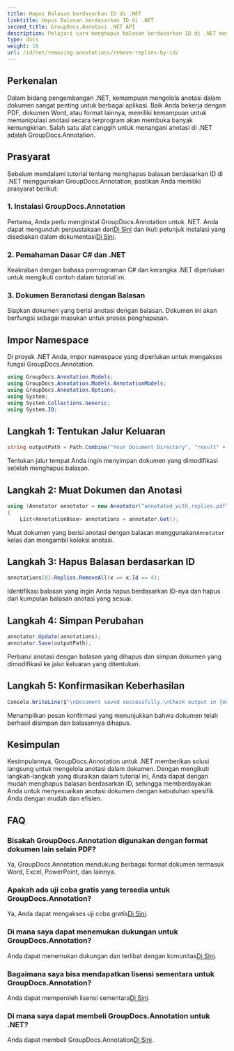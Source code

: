 ```yaml
---
title: Hapus Balasan berdasarkan ID di .NET
linktitle: Hapus Balasan berdasarkan ID di .NET
second_title: GroupDocs.Annotasi .NET API
description: Pelajari cara menghapus balasan berdasarkan ID di .NET menggunakan GroupDocs.Annotation. Ikuti tutorial langkah demi langkah kami untuk manajemen anotasi dokumen yang efisien.
type: docs
weight: 16
url: /id/net/removing-annotations/remove-replies-by-id/
---
```

## Perkenalan
Dalam bidang pengembangan .NET, kemampuan mengelola anotasi dalam dokumen sangat penting untuk berbagai aplikasi. Baik Anda bekerja dengan PDF, dokumen Word, atau format lainnya, memiliki kemampuan untuk memanipulasi anotasi secara terprogram akan membuka banyak kemungkinan. Salah satu alat canggih untuk menangani anotasi di .NET adalah GroupDocs.Annotation.
## Prasyarat
Sebelum mendalami tutorial tentang menghapus balasan berdasarkan ID di .NET menggunakan GroupDocs.Annotation, pastikan Anda memiliki prasyarat berikut:
### 1. Instalasi GroupDocs.Annotation
 Pertama, Anda perlu menginstal GroupDocs.Annotation untuk .NET. Anda dapat mengunduh perpustakaan dari[Di Sini](https://releases.groupdocs.com/annotation/net/) dan ikuti petunjuk instalasi yang disediakan dalam dokumentasi[Di Sini](https://reference.groupdocs.com/annotation/net/).
### 2. Pemahaman Dasar C# dan .NET
Keakraban dengan bahasa pemrograman C# dan kerangka .NET diperlukan untuk mengikuti contoh dalam tutorial ini.
### 3. Dokumen Beranotasi dengan Balasan
Siapkan dokumen yang berisi anotasi dengan balasan. Dokumen ini akan berfungsi sebagai masukan untuk proses penghapusan.

## Impor Namespace
Di proyek .NET Anda, impor namespace yang diperlukan untuk mengakses fungsi GroupDocs.Annotation.
```csharp
using GroupDocs.Annotation.Models;
using GroupDocs.Annotation.Models.AnnotationModels;
using GroupDocs.Annotation.Options;
using System;
using System.Collections.Generic;
using System.IO;
```
## Langkah 1: Tentukan Jalur Keluaran
```csharp
string outputPath = Path.Combine("Your Document Directory", "result" + Path.GetExtension("input.pdf"));
```
Tentukan jalur tempat Anda ingin menyimpan dokumen yang dimodifikasi setelah menghapus balasan.
## Langkah 2: Muat Dokumen dan Anotasi
```csharp
using (Annotator annotator = new Annotator("annotated_with_replies.pdf"))
{
    List<AnnotationBase> annotations = annotator.Get();
```
 Muat dokumen yang berisi anotasi dengan balasan menggunakan`Annotator` kelas dan mengambil koleksi anotasi.
## Langkah 3: Hapus Balasan berdasarkan ID
```csharp
annotations[0].Replies.RemoveAll(x => x.Id == 4);
```
Identifikasi balasan yang ingin Anda hapus berdasarkan ID-nya dan hapus dari kumpulan balasan anotasi yang sesuai.
## Langkah 4: Simpan Perubahan
```csharp
annotator.Update(annotations);
annotator.Save(outputPath);
```
Perbarui anotasi dengan balasan yang dihapus dan simpan dokumen yang dimodifikasi ke jalur keluaran yang ditentukan.
## Langkah 5: Konfirmasikan Keberhasilan
```csharp
Console.WriteLine($"\nDocument saved successfully.\nCheck output in {outputPath}.");
```
Menampilkan pesan konfirmasi yang menunjukkan bahwa dokumen telah berhasil disimpan dan balasannya dihapus.

## Kesimpulan
Kesimpulannya, GroupDocs.Annotation untuk .NET memberikan solusi langsung untuk mengelola anotasi dalam dokumen. Dengan mengikuti langkah-langkah yang diuraikan dalam tutorial ini, Anda dapat dengan mudah menghapus balasan berdasarkan ID, sehingga memberdayakan Anda untuk menyesuaikan anotasi dokumen dengan kebutuhan spesifik Anda dengan mudah dan efisien.
## FAQ
### Bisakah GroupDocs.Annotation digunakan dengan format dokumen lain selain PDF?
Ya, GroupDocs.Annotation mendukung berbagai format dokumen termasuk Word, Excel, PowerPoint, dan lainnya.
### Apakah ada uji coba gratis yang tersedia untuk GroupDocs.Annotation?
 Ya, Anda dapat mengakses uji coba gratis[Di Sini](https://releases.groupdocs.com/).
### Di mana saya dapat menemukan dukungan untuk GroupDocs.Annotation?
 Anda dapat menemukan dukungan dan terlibat dengan komunitas[Di Sini](https://forum.groupdocs.com/c/annotation/10).
### Bagaimana saya bisa mendapatkan lisensi sementara untuk GroupDocs.Annotation?
 Anda dapat memperoleh lisensi sementara[Di Sini](https://purchase.groupdocs.com/temporary-license/).
### Di mana saya dapat membeli GroupDocs.Annotation untuk .NET?
 Anda dapat membeli GroupDocs.Annotation[Di Sini](https://purchase.groupdocs.com/buy).